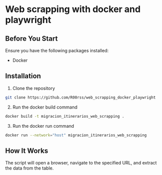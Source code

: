 # Web scrapping with docker and playwright


## Before You Start

Ensure you have the following packages installed:

- Docker

## Installation

1. Clone the repository

```bash
git clone https://github.com/R00rss/web_scrapping_docker_playwright
```

2. Run the docker build command

```bash
docker build -t migracion_itinerarios_web_scrapping .
```
3. Run the docker run command
```bash 
docker run --network="host" migracion_itinerarios_web_scrapping
```
## How It Works

The script will open a browser, navigate to the specified URL, and extract the data from the table.